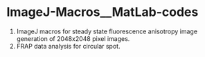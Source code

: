 # ImageJ-Macros__MatLab-codes

1. ImageJ macros for steady state fluorescence anisotropy image generation of 2048x2048 pixel images. 
2. FRAP data analysis for circular spot.
